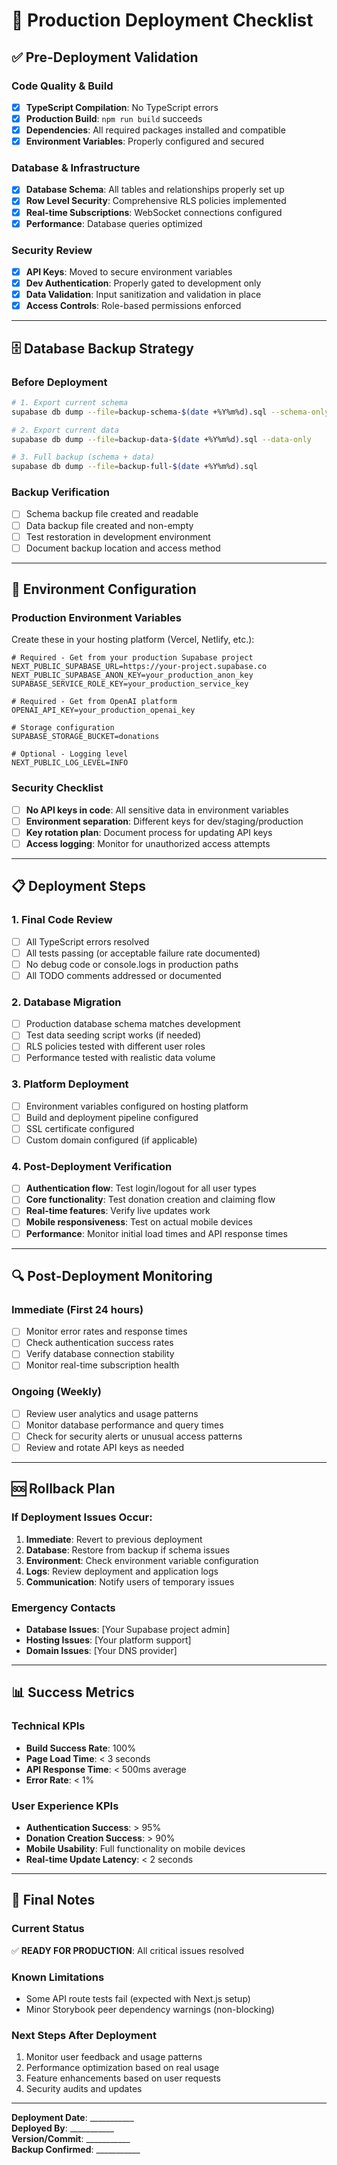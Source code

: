 # 🚀 Production Deployment Checklist

## ✅ Pre-Deployment Validation

### Code Quality & Build
- [x] **TypeScript Compilation**: No TypeScript errors
- [x] **Production Build**: `npm run build` succeeds
- [x] **Dependencies**: All required packages installed and compatible
- [x] **Environment Variables**: Properly configured and secured

### Database & Infrastructure  
- [x] **Database Schema**: All tables and relationships properly set up
- [x] **Row Level Security**: Comprehensive RLS policies implemented
- [x] **Real-time Subscriptions**: WebSocket connections configured
- [x] **Performance**: Database queries optimized

### Security Review
- [x] **API Keys**: Moved to secure environment variables
- [x] **Dev Authentication**: Properly gated to development only
- [x] **Data Validation**: Input sanitization and validation in place
- [x] **Access Controls**: Role-based permissions enforced

---

## 🗄️ Database Backup Strategy

### Before Deployment
```bash
# 1. Export current schema
supabase db dump --file=backup-schema-$(date +%Y%m%d).sql --schema-only

# 2. Export current data  
supabase db dump --file=backup-data-$(date +%Y%m%d).sql --data-only

# 3. Full backup (schema + data)
supabase db dump --file=backup-full-$(date +%Y%m%d).sql
```

### Backup Verification
- [ ] Schema backup file created and readable
- [ ] Data backup file created and non-empty
- [ ] Test restoration in development environment
- [ ] Document backup location and access method

---

## 🔧 Environment Configuration

### Production Environment Variables
Create these in your hosting platform (Vercel, Netlify, etc.):

```env
# Required - Get from your production Supabase project
NEXT_PUBLIC_SUPABASE_URL=https://your-project.supabase.co
NEXT_PUBLIC_SUPABASE_ANON_KEY=your_production_anon_key
SUPABASE_SERVICE_ROLE_KEY=your_production_service_key

# Required - Get from OpenAI platform
OPENAI_API_KEY=your_production_openai_key

# Storage configuration
SUPABASE_STORAGE_BUCKET=donations

# Optional - Logging level
NEXT_PUBLIC_LOG_LEVEL=INFO
```

### Security Checklist
- [ ] **No API keys in code**: All sensitive data in environment variables
- [ ] **Environment separation**: Different keys for dev/staging/production
- [ ] **Key rotation plan**: Document process for updating API keys
- [ ] **Access logging**: Monitor for unauthorized access attempts

---

## 📋 Deployment Steps

### 1. Final Code Review
- [ ] All TypeScript errors resolved
- [ ] All tests passing (or acceptable failure rate documented)
- [ ] No debug code or console.logs in production paths
- [ ] All TODO comments addressed or documented

### 2. Database Migration
- [ ] Production database schema matches development
- [ ] Test data seeding script works (if needed)
- [ ] RLS policies tested with different user roles
- [ ] Performance tested with realistic data volume

### 3. Platform Deployment
- [ ] Environment variables configured on hosting platform
- [ ] Build and deployment pipeline configured
- [ ] SSL certificate configured
- [ ] Custom domain configured (if applicable)

### 4. Post-Deployment Verification
- [ ] **Authentication flow**: Test login/logout for all user types
- [ ] **Core functionality**: Test donation creation and claiming flow
- [ ] **Real-time features**: Verify live updates work
- [ ] **Mobile responsiveness**: Test on actual mobile devices
- [ ] **Performance**: Monitor initial load times and API response times

---

## 🔍 Post-Deployment Monitoring

### Immediate (First 24 hours)
- [ ] Monitor error rates and response times
- [ ] Check authentication success rates
- [ ] Verify database connection stability
- [ ] Monitor real-time subscription health

### Ongoing (Weekly)
- [ ] Review user analytics and usage patterns
- [ ] Monitor database performance and query times
- [ ] Check for security alerts or unusual access patterns
- [ ] Review and rotate API keys as needed

---

## 🆘 Rollback Plan

### If Deployment Issues Occur:
1. **Immediate**: Revert to previous deployment
2. **Database**: Restore from backup if schema issues
3. **Environment**: Check environment variable configuration
4. **Logs**: Review deployment and application logs
5. **Communication**: Notify users of temporary issues

### Emergency Contacts
- **Database Issues**: [Your Supabase project admin]
- **Hosting Issues**: [Your platform support]
- **Domain Issues**: [Your DNS provider]

---

## 📊 Success Metrics

### Technical KPIs
- **Build Success Rate**: 100%
- **Page Load Time**: < 3 seconds
- **API Response Time**: < 500ms average
- **Error Rate**: < 1%

### User Experience KPIs
- **Authentication Success**: > 95%
- **Donation Creation Success**: > 90%
- **Mobile Usability**: Full functionality on mobile devices
- **Real-time Update Latency**: < 2 seconds

---

## 📝 Final Notes

### Current Status
✅ **READY FOR PRODUCTION**: All critical issues resolved

### Known Limitations
- Some API route tests fail (expected with Next.js setup)
- Minor Storybook peer dependency warnings (non-blocking)

### Next Steps After Deployment
1. Monitor user feedback and usage patterns
2. Performance optimization based on real usage
3. Feature enhancements based on user requests
4. Security audits and updates

---

**Deployment Date**: ___________  
**Deployed By**: ___________  
**Version/Commit**: ___________  
**Backup Confirmed**: ___________